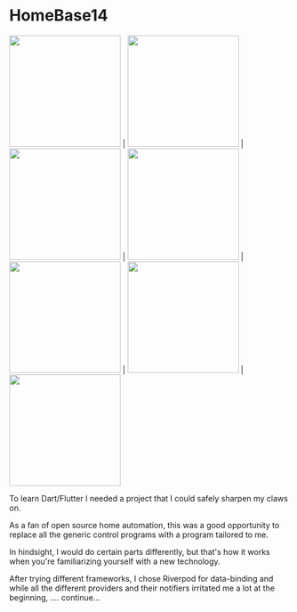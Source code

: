 # HomeBase14

<img src="https://user-images.githubusercontent.com/834347/227184994-b9cc11cd-dde4-471f-87be-5e618b99f56f.png" width="200"> |  <img src="https://user-images.githubusercontent.com/834347/227185178-241ff91e-0e82-4d5e-9606-4a258a9ce37b.png" width="200"> | <img src="https://user-images.githubusercontent.com/834347/227185218-62182ae0-8ea2-48d9-84d1-0c52feaf48de.png" width="200"> | <img src="https://user-images.githubusercontent.com/834347/227185258-ff0ee285-578b-4f27-a946-1f2e8e636dec.png" width="200"> | <img src="https://user-images.githubusercontent.com/834347/227185287-c482fd04-f982-4256-95bd-cc804cd70db2.png" width="200"> | <img src="https://user-images.githubusercontent.com/834347/227185327-1cc5e744-d00c-4844-a10b-c57499df2696.png" width="200"> | <img src="https://user-images.githubusercontent.com/834347/227185375-2b1adb54-4ee4-4cd8-849f-f38046c57d9a.png" width="200">


To learn Dart/Flutter I needed a project that I could safely sharpen my claws on.

As a fan of open source home automation, this was a good opportunity to replace all the generic control programs with a program tailored to me.

In hindsight, I would do certain parts differently, but that's how it works when you're familiarizing yourself with a new technology.

After trying different frameworks, I chose Riverpod for data-binding and while all the different providers and their notifiers irritated me a lot at the beginning, .... continue...
